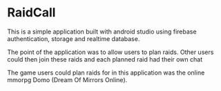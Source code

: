 <h1>RaidCall</h1>

This is a simple application built with android studio using firebase authentication, storage and realtime database.

The point of the application was to allow users to plan raids. Other users could then join these raids and each planned
raid had their own chat

The game users could plan raids for in this application was the online mmorpg Domo (Dream Of Mirrors Online).
